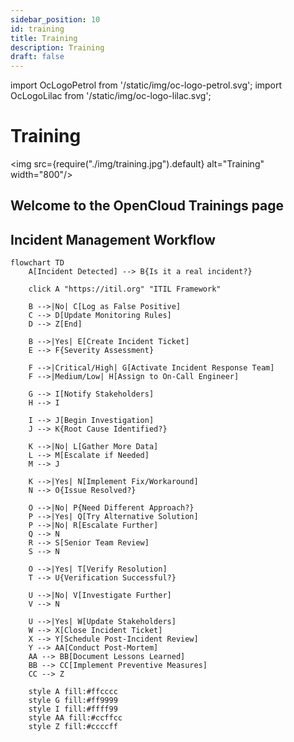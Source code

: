 ```yaml
---
sidebar_position: 10
id: training
title: Training
description: Training
draft: false
---
```


<!-- markdownlint-disable MD041 -->

import OcLogoPetrol from '/static/img/oc-logo-petrol.svg';
import OcLogoLilac from '/static/img/oc-logo-lilac.svg';

<!-- markdownlint-enable MD041 -->

# Training

<img src={require("./img/training.jpg").default} alt="Training" width="800"/>

## Welcome to the OpenCloud Trainings page

## Incident Management Workflow

```mermaid
flowchart TD
    A[Incident Detected] --> B{Is it a real incident?}
    
    click A "https://itil.org" "ITIL Framework"
    
    B -->|No| C[Log as False Positive]
    C --> D[Update Monitoring Rules]
    D --> Z[End]
    
    B -->|Yes| E[Create Incident Ticket]
    E --> F{Severity Assessment}
    
    F -->|Critical/High| G[Activate Incident Response Team]
    F -->|Medium/Low| H[Assign to On-Call Engineer]
    
    G --> I[Notify Stakeholders]
    H --> I
    
    I --> J[Begin Investigation]
    J --> K{Root Cause Identified?}
    
    K -->|No| L[Gather More Data]
    L --> M[Escalate if Needed]
    M --> J
    
    K -->|Yes| N[Implement Fix/Workaround]
    N --> O{Issue Resolved?}
    
    O -->|No| P{Need Different Approach?}
    P -->|Yes| Q[Try Alternative Solution]
    P -->|No| R[Escalate Further]
    Q --> N
    R --> S[Senior Team Review]
    S --> N
    
    O -->|Yes| T[Verify Resolution]
    T --> U{Verification Successful?}
    
    U -->|No| V[Investigate Further]
    V --> N
    
    U -->|Yes| W[Update Stakeholders]
    W --> X[Close Incident Ticket]
    X --> Y[Schedule Post-Incident Review]
    Y --> AA[Conduct Post-Mortem]
    AA --> BB[Document Lessons Learned]
    BB --> CC[Implement Preventive Measures]
    CC --> Z
    
    style A fill:#ffcccc
    style G fill:#ff9999
    style I fill:#ffff99
    style AA fill:#ccffcc
    style Z fill:#ccccff
```

